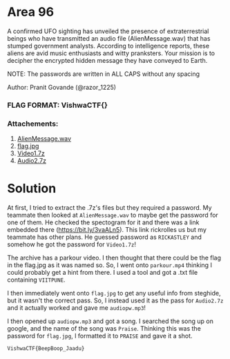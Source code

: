 Area 96
=

A confirmed UFO sighting has unveiled the presence of extraterrestrial beings who have transmitted an audio file (AlienMessage.wav) that has stumped government analysts. According to intelligence reports, these aliens are avid music enthusiasts and witty pranksters. Your mission is to decipher the encrypted hidden message they have conveyed to Earth.

NOTE: The passwords are written in ALL CAPS without any spacing

Author: Pranit Govande (@razor_1225)

### FLAG FORMAT: VishwaCTF{}
### Attachements:
1) [AlienMessage.wav](AlienMessage.wav)
2) [flag.jpg](flag.jpg)
3) [Video1.7z](Video1.7z)
4) [Audio2.7z](Audio2.7z)

Solution
=

At first, I tried to extract the .7z's files but they required a password. My teammate then looked at `AlienMessage.wav` to maybe get the password for one of them. He checked the spectogram for it and there was a link embedded there (https://bit.ly/3vaALn5). This link rickrolles us but my teammate has other plans. He guessed password as `RICKASTLEY` and somehow he got the password for `Video1.7z`!

The archive has a parkour video. I then thought that there could be the flag in the flag.jpg as it was named so. So, I went onto `parkour.mp4` thinking I could probably get a hint from there. I used a tool and got a .txt file containing `VIITPUNE`.

I then immediately went onto `flag.jpg` to get any useful info from steghide, but it wasn't the correct pass. So, I instead used it as the pass for `Audio2.7z` and it actually worked and gave me `audiopw.mp3`!

I then opened up `audiopw.mp3` and got a song. I searched the song up on google, and the name of the song was `Praise`. Thinking this was the password for `flag.jpg`, I formatted it to `PRAISE` and gave it a shot.

`VishwaCTF{BeepBoop_Jaadu}`

